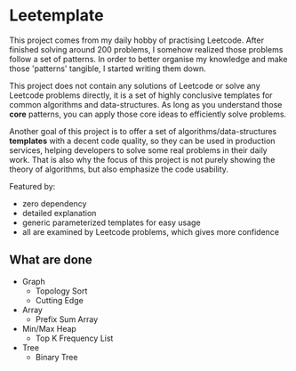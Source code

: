 # Leetemplate
This project comes from my daily hobby of practising Leetcode. After finished solving around 200 problems, I somehow realized those problems follow a set of patterns. 
In order to better organise my knowledge and make those 'patterns' tangible, I started writing them down.

This project does not contain any solutions of Leetcode or solve any Leetcode problems directly,  it is a set of highly conclusive templates for common algorithms and data-structures. As long as
you understand those **core** patterns, you can apply those core ideas to efficiently solve problems.

Another goal of this project is to offer a set of algorithms/data-structures **templates** with a decent code quality, so they can be used in production services, helping 
developers to solve some real problems in their daily work. That is also why the focus of this project is not purely showing the theory of algorithms, but also
emphasize the code usability.


Featured by:
- zero dependency 
- detailed explanation
- generic parameterized templates for easy usage
- all are examined by Leetcode problems, which gives more confidence

## What are done
- Graph
  - Topology Sort
  - Cutting Edge
- Array
  - Prefix Sum Array
- Min/Max Heap
  - Top K Frequency List
- Tree
  - Binary Tree